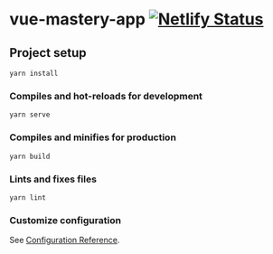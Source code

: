 # vue-mastery-app [![Netlify Status](https://api.netlify.com/api/v1/badges/9a9256fe-f5fe-4746-8444-15687117076a/deploy-status)](https://app.netlify.com/sites/vue-my-trello/deploys)

## Project setup
```
yarn install
```

### Compiles and hot-reloads for development
```
yarn serve
```

### Compiles and minifies for production
```
yarn build
```

### Lints and fixes files
```
yarn lint
```

### Customize configuration
See [Configuration Reference](https://cli.vuejs.org/config/).
